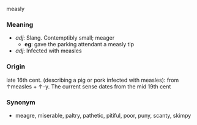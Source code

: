 measly
### Meaning
+ _adj_: Slang. Contemptibly small; meager
    + __eg__: gave the parking attendant a measly tip
+ _adj_: Infected with measles

### Origin

late 16th cent. (describing a pig or pork infected with measles): from ↑measles + ↑-y. The current sense dates from the mid 19th cent

### Synonym

+ meagre, miserable, paltry, pathetic, pitiful, poor, puny, scanty, skimpy


